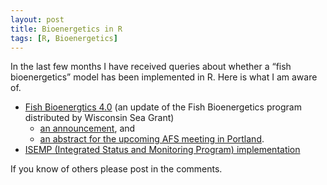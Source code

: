 ```yaml
---
layout: post
title: Bioenergetics in R
tags: [R, Bioenergetics]
---
```


In the last few months I have received queries about whether a “fish bioenergetics” model has been implemented in R.  Here is what I am aware of.

* [Fish Bioenergtics 4.0](https://bioenergetics4.shinyapps.io/bioenergetics4/) (an update of the Fish Bioenergetics program distributed by Wisconsin Sea Grant)
    * [an announcement](http://www.fishdata.org/newsletters/fall-2014/update-fish-bioenergetics-40-fish-bioen4), and
    * [an abstract for the upcoming AFS meeting in Portland](https://afs.confex.com/afs/2015/webprogram/Paper21117.html).
* [ISEMP (Integrated Status and Monitoring Program) implementation](http://www.isemp.org/action.php?chi=14)

If you know of others please post in the comments.
